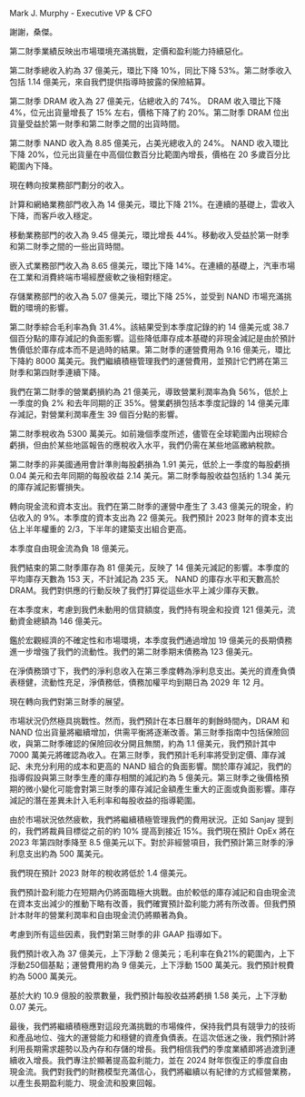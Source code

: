 Mark J. Murphy - Executive VP & CFO

謝謝，桑傑。

第二財季業績反映出市場環境充滿挑戰，定價和盈利能力持續惡化。

第二財季總收入約為 37 億美元，環比下降 10%，同比下降 53%。第二財季收入包括 1.14 億美元，來自我們提供指導時披露的保險結算。

第二財季 DRAM 收入為 27 億美元，佔總收入的 74%。 DRAM 收入環比下降 4%，位元出貨量增長了 15% 左右，價格下降了約 20%。第二財季 DRAM 位出貨量受益於第一財季和第二財季之間的出貨時間。

第二財季 NAND 收入為 8.85 億美元，占美光總收入的 24%。 NAND 收入環比下降 20%，位元出貨量在中高個位數百分比範圍內增長，價格在 20 多歲百分比範圍內下降。

現在轉向按業務部門劃分的收入。

計算和網絡業務部門收入為 14 億美元，環比下降 21%。在連續的基礎上，雲收入下降，而客戶收入穩定。

移動業務部門的收入為 9.45 億美元，環比增長 44%。移動收入受益於第一財季和第二財季之間的一些出貨時間。

嵌入式業務部門收入為 8.65 億美元，環比下降 14%。在連續的基礎上，汽車市場在工業和消費終端市場經歷疲軟之後相對穩定。

存儲業務部門的收入為 5.07 億美元，環比下降 25%，並受到 NAND 市場充滿挑戰的環境的影響。

第二財季綜合毛利率為負 31.4%。該結果受到本季度記錄的約 14 億美元或 38.7 個百分點的庫存減記的負面影響。這些降低庫存成本基礎的非現金減記是由於預計售價低於庫存成本而不是過時的結果。第二財季的運營費用為 9.16 億美元，環比下降約 8000 萬美元。我們繼續積極管理我們的運營費用，並預計它們將在第三財季和第四財季連續下降。

我們在第二財季的營業虧損約為 21 億美元，導致營業利潤率為負 56%，低於上一季度的負 2% 和去年同期的正 35%。營業虧損包括本季度記錄的 14 億美元庫存減記，對營業利潤率產生 39 個百分點的影響。

第二財季稅收為 5300 萬美元。如前幾個季度所述，儘管在全球範圍內出現綜合虧損，但由於某些地區報告的應稅收入水平，我們仍需在某些地區繳納稅款。

第二財季的非美國通用會計準則每股虧損為 1.91 美元，低於上一季度的每股虧損 0.04 美元和去年同期的每股收益 2.14 美元。第二財季每股收益包括約 1.34 美元的庫存減記影響損失。

轉向現金流和資本支出。我們在第二財季的運營中產生了 3.43 億美元的現金，約佔收入的 9%。本季度的資本支出為 22 億美元。我們預計 2023 財年的資本支出佔上半年權重的 2/3，下半年的建築支出組合更高。

本季度自由現金流為負 18 億美元。

我們結束的第二財季庫存為 81 億美元，反映了 14 億美元減記的影響。本季度的平均庫存天數為 153 天，不計減記為 235 天。 NAND 的庫存水平和天數高於 DRAM。我們對供應的行動反映了我們打算從這些水平上減少庫存天數。

在本季度末，考慮到我們未動用的信貸額度，我們持有現金和投資 121 億美元，流動資金總額為 146 億美元。

鑑於宏觀經濟的不確定性和市場環境，本季度我們通過增加 19 億美元的長期債務進一步增強了我們的流動性。我們的第二財季期末債務為 123 億美元。

在淨債務頭寸下，我們的淨利息收入在第三季度轉為淨利息支出。美光的資產負債表穩健，流動性充足，淨債務低，債務加權平均到期日為 2029 年 12 月。

現在轉向我們對第三財季的展望。

市場狀況仍然極具挑戰性。然而，我們預計在本日曆年的剩餘時間內，DRAM 和 NAND 位出貨量將繼續增加，供需平衡將逐漸改善。第三財季指南中包括保險回收，與第二財季確認的保險回收分開且無關，約為 1.1 億美元，我們預計其中 7000 萬美元將確認為收入。在第三財季，我們預計毛利率將受到定價、庫存減記、未充分利用的成本和更高的 NAND 組合的負面影響。關於庫存減記，我們的指導假設與第三財季生產的庫存相關的減記約為 5 億美元。第三財季之後價格預期的微小變化可能會對第三財季的庫存減記金額產生重大的正面或負面影響。庫存減記的潛在差異未計入毛利率和每股收益的指導範圍。

由於市場狀況依然疲軟，我們將繼續積極管理我們的費用狀況。正如 Sanjay 提到的，我們將裁員目標從之前的約 10% 提高到接近 15%。我們現在預計 OpEx 將在 2023 年第四財季降至 8.5 億美元以下。對於非經營項目，我們預計第三財季的淨利息支出約為 500 萬美元。

我們現在預計 2023 財年的稅收將低於 1.4 億美元。

我們預計盈利能力在短期內仍將面臨極大挑戰。由於較低的庫存減記和自由現金流在資本支出減少的推動下略有改善，我們確實預計盈利能力將有所改善。但我們預計本財年的營業利潤率和自由現金流仍將顯著為負。

考慮到所有這些因素，我們對第三財季的非 GAAP 指導如下。

我們預計收入為 37 億美元，上下浮動 2 億美元；毛利率在負21%的範圍內，上下浮動250個基點；運營費用約為 9 億美元，上下浮動 1500 萬美元。我們預計稅費約為 5000 萬美元。

基於大約 10.9 億股的股票數量，我們預計每股收益將虧損 1.58 美元，上下浮動 0.07 美元。

最後，我們將繼續積極應對這段充滿挑戰的市場條件，保持我們具有競爭力的技術和產品地位、強大的運營能力和穩健的資產負債表。在這次低迷之後，我們預計將利用長期需求趨勢以及內存和存儲的增長。我們相信我們的季度業績即將過渡到連續收入增長。我們專注於顯著提高盈利能力，並在 2024 財年恢復正的季度自由現金流。我們對我們的財務模型充滿信心，我們將繼續以有紀律的方式經營業務，以產生長期盈利能力、現金流和股東回報。


